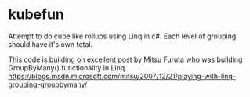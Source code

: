 # kubefun

Attempt to do cube like rollups using Linq in c#. Each level of grouping should have it's own total.

This code is building on excellent post by Mitsu Furuta who was building GroupByMany() functionality in Linq.
https://blogs.msdn.microsoft.com/mitsu/2007/12/21/playing-with-linq-grouping-groupbymany/
